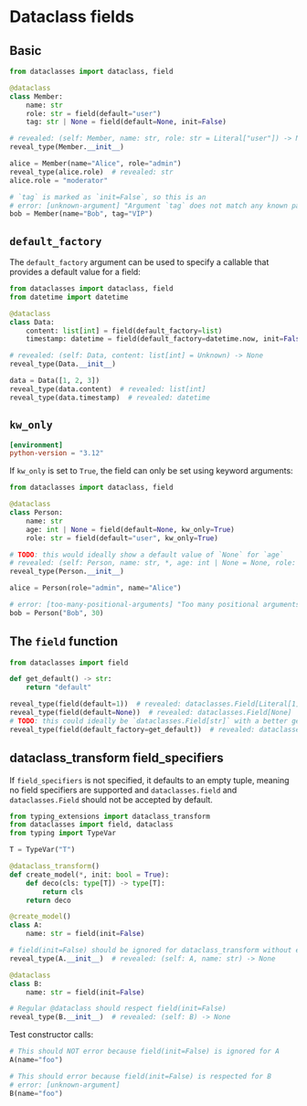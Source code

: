 # Dataclass fields

## Basic

```py
from dataclasses import dataclass, field

@dataclass
class Member:
    name: str
    role: str = field(default="user")
    tag: str | None = field(default=None, init=False)

# revealed: (self: Member, name: str, role: str = Literal["user"]) -> None
reveal_type(Member.__init__)

alice = Member(name="Alice", role="admin")
reveal_type(alice.role)  # revealed: str
alice.role = "moderator"

# `tag` is marked as `init=False`, so this is an
# error: [unknown-argument] "Argument `tag` does not match any known parameter"
bob = Member(name="Bob", tag="VIP")
```

## `default_factory`

The `default_factory` argument can be used to specify a callable that provides a default value for a
field:

```py
from dataclasses import dataclass, field
from datetime import datetime

@dataclass
class Data:
    content: list[int] = field(default_factory=list)
    timestamp: datetime = field(default_factory=datetime.now, init=False)

# revealed: (self: Data, content: list[int] = Unknown) -> None
reveal_type(Data.__init__)

data = Data([1, 2, 3])
reveal_type(data.content)  # revealed: list[int]
reveal_type(data.timestamp)  # revealed: datetime
```

## `kw_only`

```toml
[environment]
python-version = "3.12"
```

If `kw_only` is set to `True`, the field can only be set using keyword arguments:

```py
from dataclasses import dataclass, field

@dataclass
class Person:
    name: str
    age: int | None = field(default=None, kw_only=True)
    role: str = field(default="user", kw_only=True)

# TODO: this would ideally show a default value of `None` for `age`
# revealed: (self: Person, name: str, *, age: int | None = None, role: str = Literal["user"]) -> None
reveal_type(Person.__init__)

alice = Person(role="admin", name="Alice")

# error: [too-many-positional-arguments] "Too many positional arguments: expected 1, got 2"
bob = Person("Bob", 30)
```

## The `field` function

```py
from dataclasses import field

def get_default() -> str:
    return "default"

reveal_type(field(default=1))  # revealed: dataclasses.Field[Literal[1]]
reveal_type(field(default=None))  # revealed: dataclasses.Field[None]
# TODO: this could ideally be `dataclasses.Field[str]` with a better generics solver
reveal_type(field(default_factory=get_default))  # revealed: dataclasses.Field[Unknown]
```

## dataclass_transform field_specifiers

If `field_specifiers` is not specified, it defaults to an empty tuple, meaning no field specifiers
are supported and `dataclasses.field` and `dataclasses.Field` should not be accepted by default.

```py
from typing_extensions import dataclass_transform
from dataclasses import field, dataclass
from typing import TypeVar

T = TypeVar("T")

@dataclass_transform()
def create_model(*, init: bool = True):
    def deco(cls: type[T]) -> type[T]:
        return cls
    return deco

@create_model()
class A:
    name: str = field(init=False)

# field(init=False) should be ignored for dataclass_transform without explicit field_specifiers
reveal_type(A.__init__)  # revealed: (self: A, name: str) -> None

@dataclass
class B:
    name: str = field(init=False)

# Regular @dataclass should respect field(init=False)
reveal_type(B.__init__)  # revealed: (self: B) -> None
```

Test constructor calls:

```py
# This should NOT error because field(init=False) is ignored for A
A(name="foo")

# This should error because field(init=False) is respected for B
# error: [unknown-argument]
B(name="foo")
```
